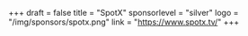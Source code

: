 +++
draft = false
title = "SpotX"
sponsorlevel = "silver"
logo = "/img/sponsors/spotx.png"
link = "https://www.spotx.tv/"
+++
